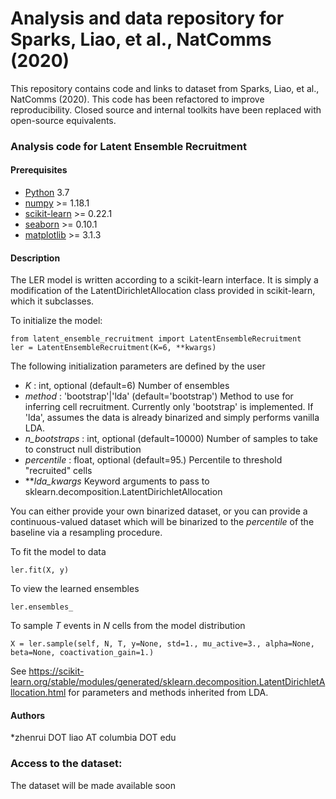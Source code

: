 # Analysis and data repository for Sparks, Liao, et al., NatComms (2020)

This repository contains code and links to dataset from Sparks, Liao, et al., NatComms (2020). This code has been refactored to improve reproducibility. Closed source and internal toolkits have been replaced with open-source equivalents.

### Analysis code for Latent Ensemble Recruitment

#### Prerequisites

* [Python](http://python.org) 3.7
* [numpy](http://www.scipy.org) >= 1.18.1
* [scikit-learn](http://scikit-learn.org) >= 0.22.1
* [seaborn](https://seaborn.pydata.org/) >= 0.10.1
* [matplotlib](https://matplotlib.org/) >= 3.1.3

#### Description
The LER model is written according to a scikit-learn interface. It is simply a modification of the LatentDirichletAllocation class provided in scikit-learn, which it subclasses.

To initialize the model:

```
from latent_ensemble_recruitment import LatentEnsembleRecruitment
ler = LatentEnsembleRecruitment(K=6, **kwargs)

```

The following initialization parameters are defined by the user

* _K_ : int, optional (default=6)
    Number of ensembles
* _method_ : 'bootstrap'|'lda' (default='bootstrap')
    Method to use for inferring cell recruitment. Currently only 
    'bootstrap' is implemented. If 'lda', assumes the data is already
    binarized and simply performs vanilla LDA.
* _n_bootstraps_ : int, optional (default=10000)
    Number of samples to take to construct null distribution
* _percentile_ : float, optional (default=95.)
    Percentile to threshold "recruited" cells
* **_lda_kwargs_ 
    Keyword arguments to pass to sklearn.decomposition.LatentDirichletAllocation

You can either provide your own binarized dataset, or you can provide a continuous-valued dataset which will be binarized to the _percentile_ of the baseline via a resampling procedure. 

To fit the model to data
```
ler.fit(X, y)
```

To view the learned ensembles
```
ler.ensembles_
```

To sample _T_ events in _N_ cells from the model distribution
```
X = ler.sample(self, N, T, y=None, std=1., mu_active=3., alpha=None, beta=None, coactivation_gain=1.)
```

See https://scikit-learn.org/stable/modules/generated/sklearn.decomposition.LatentDirichletAllocation.html for parameters and methods inherited from LDA.

#### Authors
*zhenrui DOT liao AT columbia DOT edu

### Access to the dataset:

The dataset will be made available soon
